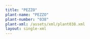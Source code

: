 ```yaml
---
title: "PEZZO"
plant-name: "PEZZO"
plant-number: "038"
plant-xml: /assets/xml/plant038.xml
layout: single-xml
---
```

